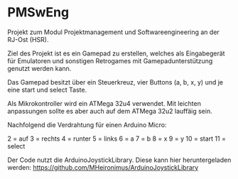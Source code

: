 # PMSwEng
Projekt zum Modul Projektmanagement und Softwareengineering an der RJ-Ost (HSR).

Ziel des Projekt ist es ein Gamepad zu erstellen, welches als Eingabegerät für Emulatoren und sonstigen Retrogames mit Gamepadunterstützung genutzt werden kann.

Das Gamepad besitzt über ein Steuerkreuz, vier Buttons (a, b, x, y) und je eine start und select Taste.

Als Mikrokontroller wird ein ATMega 32u4 verwendet. Mit leichten anpassungen sollte es aber auch auf dem ATMega 32u2 lauffäig sein.

Nachfolgend die Verdrahtung für einen Arduino Micro:

  2 = auf
  3 = rechts
  4 = runter
  5 = links
  6 = a
  7 = b
  8 = x
  9 = y
 10 = start
 11 = select
 
 Der Code nutzt die ArduinoJoystickLibrary.
 Diese kann hier heruntergeladen werden:  https://github.com/MHeironimus/ArduinoJoystickLibrary